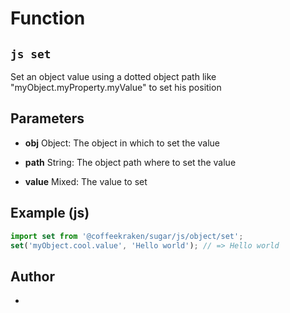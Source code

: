 
# Function


## ```js set ```


Set an object value using a dotted object path like "myObject.myProperty.myValue" to set his position

## Parameters

- **obj**  Object: The object in which to set the value

- **path**  String: The object path where to set the value

- **value**  Mixed: The value to set



## Example (js)

```js
import set from '@coffeekraken/sugar/js/object/set';
set('myObject.cool.value', 'Hello world'); // => Hello world
```


## Author
- 



